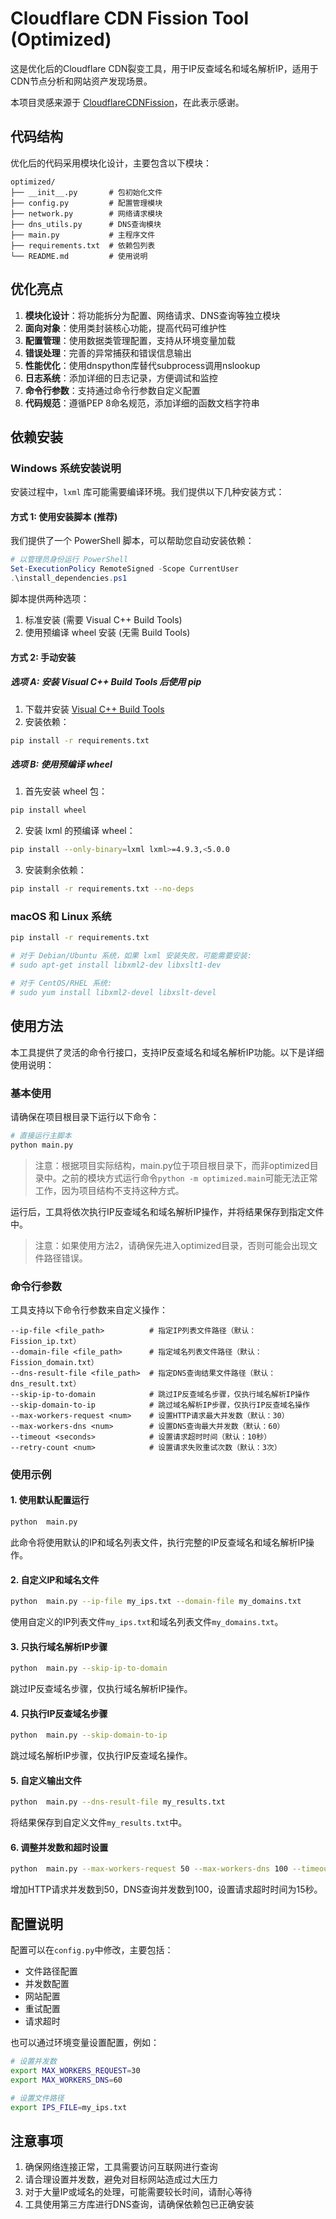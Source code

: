 # Cloudflare CDN Fission Tool (Optimized)

这是优化后的Cloudflare CDN裂变工具，用于IP反查域名和域名解析IP，适用于CDN节点分析和网站资产发现场景。

本项目灵感来源于 [CloudflareCDNFission](https://github.com/snowfal1/CloudflareCDNFission)，在此表示感谢。

## 代码结构

优化后的代码采用模块化设计，主要包含以下模块：

```
optimized/
├── __init__.py       # 包初始化文件
├── config.py         # 配置管理模块
├── network.py        # 网络请求模块
├── dns_utils.py      # DNS查询模块
├── main.py           # 主程序文件
├── requirements.txt  # 依赖包列表
└── README.md         # 使用说明
```

## 优化亮点

1. **模块化设计**：将功能拆分为配置、网络请求、DNS查询等独立模块
2. **面向对象**：使用类封装核心功能，提高代码可维护性
3. **配置管理**：使用数据类管理配置，支持从环境变量加载
4. **错误处理**：完善的异常捕获和错误信息输出
5. **性能优化**：使用dnspython库替代subprocess调用nslookup
6. **日志系统**：添加详细的日志记录，方便调试和监控
7. **命令行参数**：支持通过命令行参数自定义配置
8. **代码规范**：遵循PEP 8命名规范，添加详细的函数文档字符串

## 依赖安装

###  Windows 系统安装说明

安装过程中，`lxml` 库可能需要编译环境。我们提供以下几种安装方式：

#### 方式 1: 使用安装脚本 (推荐)

我们提供了一个 PowerShell 脚本，可以帮助您自动安装依赖：

```powershell
# 以管理员身份运行 PowerShell
Set-ExecutionPolicy RemoteSigned -Scope CurrentUser
.\install_dependencies.ps1
```

脚本提供两种选项：
1. 标准安装 (需要 Visual C++ Build Tools)
2. 使用预编译 wheel 安装 (无需 Build Tools)

#### 方式 2: 手动安装

##### 选项 A: 安装 Visual C++ Build Tools 后使用 pip

1. 下载并安装 [Visual C++ Build Tools](https://visualstudio.microsoft.com/visual-cpp-build-tools/)
2. 安装依赖：

```bash
pip install -r requirements.txt
```

##### 选项 B: 使用预编译 wheel

1. 首先安装 wheel 包：

```bash
pip install wheel
```

2. 安装 lxml 的预编译 wheel：

```bash
pip install --only-binary=lxml lxml>=4.9.3,<5.0.0
```

3. 安装剩余依赖：

```bash
pip install -r requirements.txt --no-deps
```

### macOS 和 Linux 系统

```bash
pip install -r requirements.txt

# 对于 Debian/Ubuntu 系统，如果 lxml 安装失败，可能需要安装:
# sudo apt-get install libxml2-dev libxslt1-dev

# 对于 CentOS/RHEL 系统:
# sudo yum install libxml2-devel libxslt-devel
```

## 使用方法

本工具提供了灵活的命令行接口，支持IP反查域名和域名解析IP功能。以下是详细使用说明：

### 基本使用

请确保在项目根目录下运行以下命令：

```bash
# 直接运行主脚本
python main.py
```

> 注意：根据项目实际结构，main.py位于项目根目录下，而非optimized目录中。之前的模块方式运行命令`python -m optimized.main`可能无法正常工作，因为项目结构不支持这种方式。

运行后，工具将依次执行IP反查域名和域名解析IP操作，并将结果保存到指定文件中。

> 注意：如果使用方法2，请确保先进入optimized目录，否则可能会出现文件路径错误。

### 命令行参数

工具支持以下命令行参数来自定义操作：

```
--ip-file <file_path>          # 指定IP列表文件路径（默认：Fission_ip.txt）
--domain-file <file_path>      # 指定域名列表文件路径（默认：Fission_domain.txt）
--dns-result-file <file_path>  # 指定DNS查询结果文件路径（默认：dns_result.txt）
--skip-ip-to-domain            # 跳过IP反查域名步骤，仅执行域名解析IP操作
--skip-domain-to-ip            # 跳过域名解析IP步骤，仅执行IP反查域名操作
--max-workers-request <num>    # 设置HTTP请求最大并发数（默认：30）
--max-workers-dns <num>        # 设置DNS查询最大并发数（默认：60）
--timeout <seconds>            # 设置请求超时时间（默认：10秒）
--retry-count <num>            # 设置请求失败重试次数（默认：3次）
```

### 使用示例

#### 1. 使用默认配置运行

```bash
python  main.py
```

此命令将使用默认的IP和域名列表文件，执行完整的IP反查域名和域名解析IP操作。

#### 2. 自定义IP和域名文件

```bash
python  main.py --ip-file my_ips.txt --domain-file my_domains.txt
```

使用自定义的IP列表文件`my_ips.txt`和域名列表文件`my_domains.txt`。

#### 3. 只执行域名解析IP步骤

```bash
python  main.py --skip-ip-to-domain
```

跳过IP反查域名步骤，仅执行域名解析IP操作。

#### 4. 只执行IP反查域名步骤

```bash
python  main.py --skip-domain-to-ip    
```

跳过域名解析IP步骤，仅执行IP反查域名操作。

#### 5. 自定义输出文件

```bash
python  main.py --dns-result-file my_results.txt
```

将结果保存到自定义文件`my_results.txt`中。

#### 6. 调整并发数和超时设置

```bash
python  main.py --max-workers-request 50 --max-workers-dns 100 --timeout 15
```

增加HTTP请求并发数到50，DNS查询并发数到100，设置请求超时时间为15秒。

## 配置说明

配置可以在`config.py`中修改，主要包括：

- 文件路径配置
- 并发数配置
- 网站配置
- 重试配置
- 请求超时

也可以通过环境变量设置配置，例如：

```bash
# 设置并发数
export MAX_WORKERS_REQUEST=30
export MAX_WORKERS_DNS=60

# 设置文件路径
export IPS_FILE=my_ips.txt
```

## 注意事项

1. 确保网络连接正常，工具需要访问互联网进行查询
2. 请合理设置并发数，避免对目标网站造成过大压力
3. 对于大量IP或域名的处理，可能需要较长时间，请耐心等待
4. 工具使用第三方库进行DNS查询，请确保依赖包已正确安装